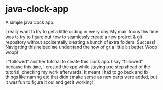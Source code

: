 # java-clock-app
A simple java clock app.

I really want to try to get a little coding in every day. My main focus this time was to try to figure out
how to seamlessly create a new project & git repository without accidentally creating a bunch of extra 
folders. Success! Navigating this helped me understand the how of git a little bit better. Woop woop!

I "followed" another tutorial to create this clock app. I say "followed" because this time, I created the app
while staying one step ahead of the tutorial, checking my work afterwards. It meant I had to go back and fix things 
like naming etc that didn't make sense as new parts were added, but it was fun to figure it out and get it working!
